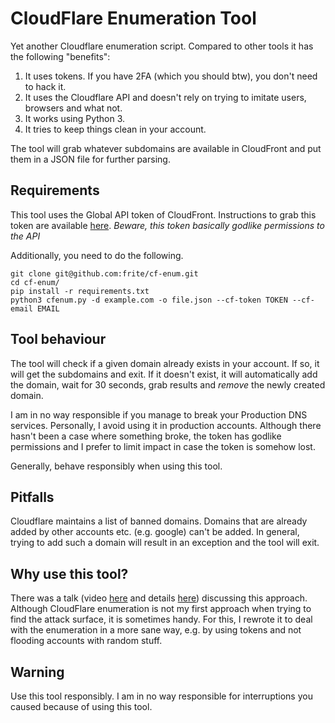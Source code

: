 # CloudFlare Enumeration Tool

Yet another Cloudflare enumeration script. Compared to other tools it
has the following "benefits":

1. It uses tokens. If you have 2FA (which you should btw), you don't
   need to hack it.
2. It uses the Cloudflare API and doesn't rely on trying to imitate
   users, browsers and what not.
3. It works using Python 3.
4. It tries to keep things clean in your account.

The tool will grab whatever subdomains are available in CloudFront and
put them in a JSON file for further parsing.

## Requirements

This tool uses the Global API token of CloudFront. Instructions to grab
this token are available
[here](https://support.cloudflare.com/hc/en-us/articles/200167836-Where-do-I-find-my-Cloudflare-API-key-#12345682).
*Beware, this token basically godlike permissions to the API*

Additionally, you need to do the following.

```
git clone git@github.com:frite/cf-enum.git
cd cf-enum/
pip install -r requirements.txt
python3 cfenum.py -d example.com -o file.json --cf-token TOKEN --cf-email EMAIL
```

## Tool behaviour

The tool will check if a given domain already exists in your account. If
so, it will get the subdomains and exit. If it doesn't exist, it will
automatically add the domain, wait for 30 seconds, grab results and
*remove* the newly created domain.

I am in no way responsible if you manage to break your
Production DNS services. Personally, I avoid using it in production
accounts. Although there hasn't been a case where something broke, the
token has godlike permissions and I prefer to limit impact in case the
token is somehow lost.

Generally, behave responsibly when using this tool.

## Pitfalls

Cloudflare maintains a list of banned domains. Domains that are already
added by other accounts etc. (e.g. google) can't be added. In general,
trying to add such a domain will result in an exception and the tool
will exit.

## Why use this tool?

There was a talk (video [here](https://youtu.be/e_Gq99CKAys) and details [here](https://github.com/appsecco/bugcrowd-levelup-subdomain-enumeration)) discussing this
approach. Although CloudFlare enumeration is not my first approach when
trying to find the attack surface, it is sometimes handy. For this, I
rewrote it to deal with the enumeration in a more sane way, e.g. by
using tokens and not flooding accounts with random stuff.

## Warning
Use this tool responsibly. I am in no way responsible for interruptions
you caused because of using this tool.
